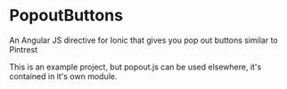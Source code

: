 # PopoutButtons
An Angular JS directive for Ionic that gives you pop out buttons similar to Pintrest

This is an example project, but popout.js can be used elsewhere, it's contained in it's own module.
